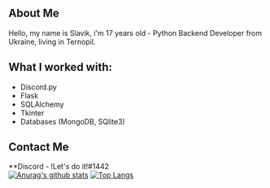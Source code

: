## About Me
Hello, my name is Slavik, i'm 17 years old - Python Backend Developer from Ukraine, living in Ternopil.

## What I worked with:
* Discord.py
* Flask
* SQLAlchemy
* Tkinter
* Databases (MongoDB, SQlite3)

## Contact Me
**Discord  - !Let's do it!#1442 <br>
[![Anurag's github stats](https://github-readme-stats.vercel.app/api?username=SlavaGolovatskyu)](https://github.com/anuraghazra/github-readme-stats)
[![Top Langs](https://github-readme-stats.vercel.app/api/top-langs/?username=SlavaGolovatskyu&layout=compact)](https://github.com/anuraghazra/github-readme-stats)
